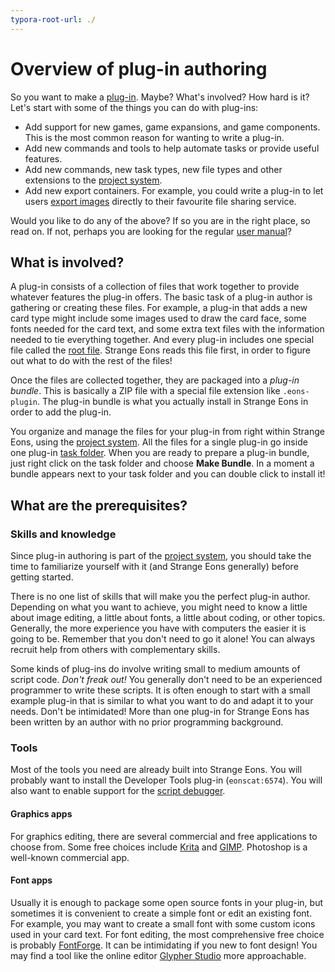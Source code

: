 ```yaml
---
typora-root-url: ./
---
```


# Overview of plug-in authoring

So you want to make a [plug-in](um-plugins-intro.md). Maybe? What's involved? How hard is it? Let's start with some of the things you can do with plug-ins:

* Add support for new games, game expansions, and game components. This is the most common reason for wanting to write a plug-in.
* Add new commands and tools to help automate tasks or provide useful features.
* Add new commands, new task types, new file types and other extensions to the [project system](um-proj-intro.md).
* Add new export containers. For example, you could write a plug-in to let users [export images](um-gc-export.md) directly to their favourite file sharing service.

Would you like to do any of the above? If so you are in the right place, so read on. If not, perhaps you are looking for the regular [user manual](um-index.md)?

## What is involved?

A plug-in consists of a collection of files that work together to provide whatever features the plug-in offers. The basic task of a plug-in author is gathering or creating these files. For example, a plug-in that adds a new card type might include some images used to draw the card face, some fonts needed for the card text, and some extra text files with the information needed to tie everything together. And every plug-in includes one special file called the [root file](dm-eons-plugin.md). Strange Eons reads this file first, in order to figure out what to do with the rest of the files!

Once the files are collected together, they are packaged into a *plug-in bundle*. This is basically a ZIP file with a special file extension like `.eons-plugin`. The plug-in bundle is what you actually install in Strange Eons in order to add the plug-in.

You organize and manage the files for your plug-in from right within Strange Eons, using the [project system](um-proj-intro.md). All the files for a single plug-in go inside one plug-in [task folder](um-proj-plugin-task.md). When you are ready to prepare a plug-in bundle, just right click on the task folder and choose **Make Bundle**. In a moment a bundle appears next to your task folder and you can double click to install it!

## What are the prerequisites?

### Skills and knowledge

Since plug-in authoring is part of the [project system](um-proj-intro.md), you should take the time to familiarize yourself with it (and Strange Eons generally) before getting started.

There is no one list of skills that will make you the perfect plug-in author. Depending on what you want to achieve, you might need to know a little about image editing, a little about fonts, a little about coding, or other topics. Generally, the more experience you have with computers the easier it is going to be. Remember that you don't need to go it alone! You can always recruit help from others with complementary skills.

Some kinds of plug-ins do involve writing small to medium amounts of script code. *Don't freak out!* You generally don't need to be an experienced programmer to write these scripts. It is often enough to start with a small example plug-in that is similar to what you want to do and adapt it to your needs. Don't be intimidated! More than one plug-in for Strange Eons has been written by an author with no prior programming background.

### Tools

Most of the tools you need are already built into Strange Eons. You will probably want to install the Developer Tools plug-in (`eonscat:6574`). You will also want to enable support for the [script debugger](dm-debugger.md).

#### Graphics apps

For graphics editing, there are several commercial and free applications to choose from. Some free choices include [Krita](http://krita.org) and [GIMP](https://www.gimp.org/). Photoshop is a well-known commercial app.

#### Font apps

Usually it is enough to package some open source fonts in your plug-in, but sometimes it is convenient to create a simple font or edit an existing font. For example, you may want to create a small font with some custom icons used in your card text. For font editing, the most comprehensive free choice is probably [FontForge](https://fontforge.github.io/). It can be intimidating if you new to font design! You may find a tool like the online editor [Glypher Studio](https://www.glyphrstudio.com/) more approachable.